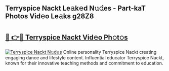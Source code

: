 ## Terryspice Nackt Le𝚊k𝚎d N𝚞𝚍es - Part-kaT Photos Vid𝚎o Le𝚊ks g28Z8

# <h2><a href="http://fb2pa1.evod.top/?m=Terryspice+Nackt">🔗 👉🔴 Terryspice Nackt Vid𝚎o Ph𝚘t𝚘s</a></h2>

[![Terryspice Nackt N𝚞d𝚎s](https://i.imgur.com/8V9OHl7.gif)](http://fb2pa1.evod.top/?m=Terryspice+Nackt)
Online personality Terryspice Nackt creating engaging dance and lifestyle content. Influential educator Terryspice Nackt, known for their innovative teaching methods and commitment to education. 
